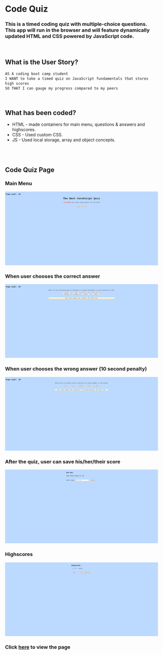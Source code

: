# Code Quiz
### This is a timed coding quiz with multiple-choice questions. This app will run in the browser and will feature dynamically updated HTML and CSS powered by JavaScript code.
<br/>

## **What is the User Story?**
```
AS A coding boot camp student
I WANT to take a timed quiz on JavaScript fundamentals that stores high scores
SO THAT I can gauge my progress compared to my peers
```
<br/>

## **What has been coded?**
* HTML - made containers for main menu, questions & answers and highscores.
* CSS - Used custom CSS.
* JS - Used local storage, array and object concepts.
<br/>

<br/>

## **Code Quiz Page**

### Main Menu
![Main Menu of Code Quiz Page](./assets/images/Main-Menu.png)

### When user chooses the correct answer
![Correct answer in Code Quiz Page](./assets/images/Correct-answer.png)

### When user chooses the wrong answer (10 second penalty)
![Wrong answer in Code Quiz Page](./assets/images/Wrong-answer.png)

### After the quiz, user can save his/her/their score
![Save score in Code Quiz Page](./assets/images/save-score.png)

### Highscores
![Highscores of Code Quiz Page](./assets/images/highscores.png)
<br/>

### Click [here](https://nevan-dsouza.github.io/coding-quiz/) to view the page
<br/>